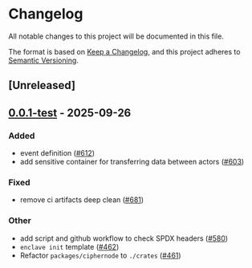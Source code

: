 # Changelog
All notable changes to this project will be documented in this file.

The format is based on [Keep a Changelog](https://keepachangelog.com/en/1.0.0/),
and this project adheres to [Semantic Versioning](https://semver.org/spec/v2.0.0.html).

## [Unreleased]

## [0.0.1-test](https://github.com/gnosisguild/enclave/releases/tag/e3-crypto-v0.0.1-test) - 2025-09-26

### Added
- event definition ([#612](https://github.com/gnosisguild/enclave/pull/612))
- add sensitive container for transferring data between actors ([#603](https://github.com/gnosisguild/enclave/pull/603))

### Fixed
- remove ci artifacts deep clean ([#681](https://github.com/gnosisguild/enclave/pull/681))

### Other
- add script and github workflow to check SPDX headers ([#580](https://github.com/gnosisguild/enclave/pull/580))
- `enclave init` template ([#462](https://github.com/gnosisguild/enclave/pull/462))
- Refactor `packages/ciphernode` to `./crates` ([#461](https://github.com/gnosisguild/enclave/pull/461))
